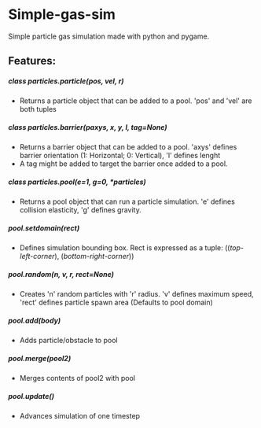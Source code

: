 # Simple-gas-sim

Simple particle gas simulation made with python and pygame.  

## Features:
##### _class_ particles.particle(_pos, vel, r_)
  - Returns a particle object that can be added to a pool. 'pos' and 'vel' are both tuples
##### _class_ particles.barrier(_paxys, x, y, l, tag=None_)
  - Returns a barrier object that can be added to a pool. 'axys' defines barrier orientation (1: Horizontal; 0: Vertical), 'l' defines lenght
  - A tag might be added to target the barrier once added to a pool.

##### _class_ particles.pool(_e=1, g=0, *particles_)
  - Returns a pool object that can run a particle simulation. 'e' defines collision elasticity, 'g' defines gravity.
##### pool.setdomain(_rect_)
  - Defines simulation bounding box. Rect is expressed as a tuple: ((_top-left-corner_), (_bottom-right-corner_))
##### pool.random(_n, v, r, rect=None_)
  - Creates 'n' random particles with 'r' radius. 'v' defines maximum speed, 'rect' defines particle spawn area (Defaults to pool domain)
##### pool.add(_body_)
  - Adds particle/obstacle to pool
##### pool.merge(_pool2_)
  - Merges contents of pool2 with pool
##### pool.update()
  - Advances simulation of one timestep
